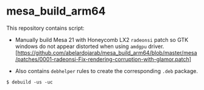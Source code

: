 # mesa_build_arm64

This repository contains script:

* Manually build Mesa 21 with Honeycomb LX2 `radeonsi` patch so GTK windows do not appear distorted when using `amdgpu` driver.
[https://github.com/abelardojarab/mesa_build_arm64/blob/master/mesa/patches/0001-radeonsi-Fix-rendering-corruption-with-glamor.patch]

* Also contains `debhelper` rules to create the corresponding `.deb` package.

```
$ debuild -us -uc
```

